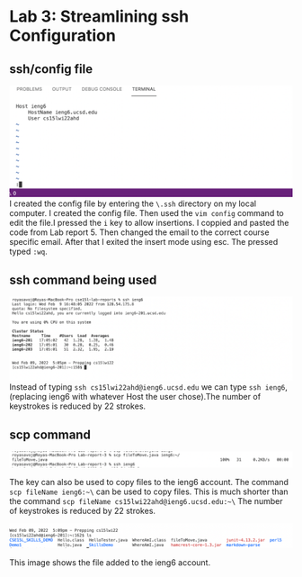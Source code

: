 # Lab 3: Streamlining ssh Configuration
## ssh/config file
![image](SSHConfigFile.png)
I created the config file by entering the `\.ssh` directory on my local computer. I created the config file. Then used the `vim config` command to edit the file.I pressed the `i` key to allow insertions. I coppied and pasted the code from Lab report 5. Then changed the email to the correct course specific email. After that I exited the insert mode using esc. The pressed typed `:wq`.

## ssh command being used 
![image](sshLoginShortCut.png)
Instead of typing `ssh cs15lwi22ahd@ieng6.ucsd.edu` we can type `ssh ieng6`, (replacing ieng6 with whatever Host the user chose).The number of keystrokes is reduced by 22 strokes.
## scp command 
![image](scpcommand.png)

The key can also be used to copy files to the ieng6 account. The command `scp fileName ieng6:~\` can be used to copy files. This is much shorter than the command `scp fileName cs15lwi22ahd@ieng6.ucsd.edu:~\` The number of keystrokes is reduced by 22 strokes.

![image](fileAdded.png)

This image shows the file added to the ieng6 account.